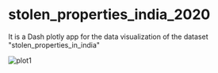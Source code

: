 # stolen_properties_india_2020
It is a Dash plotly app for the data visualization of the dataset "stolen_properties_in_india"

![plot1](stolen_properties.png)
